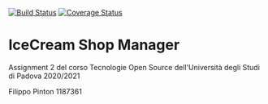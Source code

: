 [![Build Status](https://travis-ci.com/Butterneck/Assignment-2.svg?branch=master)](https://travis-ci.com/nicomanto/Assignment2)
[![Coverage Status](https://coveralls.io/repos/github/Butterneck/Assignment-2/badge.svg?branch=master)](https://coveralls.io/github/nicomanto/Assignment2?branch=master)

# IceCream Shop Manager

Assignment 2 del corso Tecnologie Open Source dell'Università degli Studi di Padova 2020/2021

Filippo Pinton 1187361